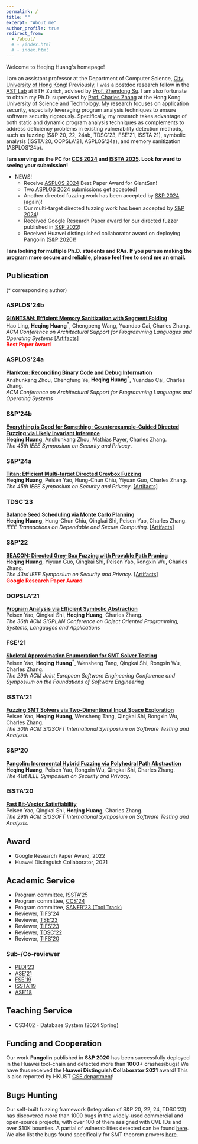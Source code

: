 ```yaml
---
permalink: /
title: ""
excerpt: "About me"
author_profile: true
redirect_from: 
  - /about/
  # - /index.html
  # - index.html
---
```


Welcome to Heqing Huang's homepage!

I am an assistant professor at the Department of Computer Science, [City University of Hong Kong](https://www.cityu.edu.hk/)! Previously, I was a postdoc research fellow in the [AST Lab](https://ast.ethz.ch) at ETH Zurich, advised by [Prof. Zhendong Su](https://people.inf.ethz.ch/suz/). I am also fortunate to obtain my Ph.D. supervised by [Prof. Charles Zhang](https://cse.hkust.edu.hk/~charlesz/) at the Hong Kong University of Science and Technology. My research focuses on application security, especially leveraging program analysis techniques to ensure software security rigorously.
Specifically, my research takes advantage of both static and dynamic program analysis techniques as complements to address deficiency problems in existing vulnerability detection methods, such as fuzzing (S&P'20, 22, 24ab, TDSC'23, FSE'21, ISSTA 21), symbolic analysis (ISSTA'20, OOPSLA'21, ASPLOS'24a), and memory sanitization (ASPLOS'24b). 

**I am serving as the PC for [CCS 2024](https://www.sigsac.org/ccs/CCS2024/home.html) and [ISSTA 2025](https://conf.researchr.org/home/issta-2025). Look forward to seeing your submission!**

* NEWS! 
  * Receive [ASPLOS 2024](https://www.asplos-conference.org/asplos2024/) Best Paper Award for GiantSan! 
  <!-- * Another [ASPLOS 2024](https://www.asplos-conference.org/asplos2024/) submission gets conditional accepted!  -->
  * Two [ASPLOS 2024](https://www.asplos-conference.org/asplos2024/) submissions get accepted!
  * Another directed fuzzing work has been accepted by [S&P 2024](https://www.ieee-security.org/TC/SP2024/index.html) (again)!
  * Our multi-target directed fuzzing work has been accepted by [S&P 2024](https://www.ieee-security.org/TC/SP2024/index.html)!  
  * Received Google Research Paper award for our directed fuzzer published in [S&P 2022](https://5hadowblad3.github.io/files/Oakland22-Beacon.pdf)!   
  * Received Huawei distinguished collaborator award on deploying Pangolin ([S&P 2020](https://5hadowblad3.github.io/files/SP2020.pdf))!  


**I am looking for multiple Ph.D. students and RAs. If you pursue making the program more secure and reliable, please feel free to send me an email.**


## Publication
(* corresponding author)

### ASPLOS'24b
[**GIANTSAN: Efficient Memory Sanitization with Segment Folding**](https://5hadowblad3.github.io/files/asplos24-GiantSan.pdf)   
Hao Ling, **Heqing Huang<sup>\*</sup>**, Chengpeng Wang, Yuandao Cai, Charles Zhang.  
*ACM Conference on Architectural Support for Programming Languages and Operating Systems*
[[Artifacts]](https://github.com/5hadowblad3/GiantSan-Artifact)  
 <span style='color: red;'>**Best Paper Award**</span>

### ASPLOS'24a
[**Plankton: Reconciling Binary Code and Debug Information**](https://5hadowblad3.github.io/files/asplos24-Plankton.pdf)   
Anshunkang Zhou, Chengfeng Ye, **Heqing Huang<sup>\*</sup>**, Yuandao Cai, Charles Zhang.  
*ACM Conference on Architectural Support for Programming Languages and Operating Systems*   

### S&P'24b
[**Everything is Good for Something: Counterexample-Guided Directed Fuzzing via Likely Invariant Inference**](https://5hadowblad3.github.io/files/Oakland24-Halo.pdf)    
**Heqing Huang**, Anshunkang Zhou, Mathias Payer, Charles Zhang.    
*The 45th IEEE Symposium on Security and Privacy*.

### S&P'24a
[**Titan: Efficient Multi-target Directed Greybox Fuzzing**](https://5hadowblad3.github.io/files/Oakland24-Titan.pdf)    
**Heqing Huang**, Peisen Yao, Hung-Chun Chiu, Yiyuan Guo, Charles Zhang.    
*The 45th IEEE Symposium on Security and Privacy*.
[[Artifacts]](https://github.com/5hadowblad3/Titan)  

### TDSC'23
[**Balance Seed Scheduling via Monte Carlo Planning**](https://5hadowblad3.github.io/files/TDSC.pdf)   
**Heqing Huang**, Hung-Chun Chiu, Qingkai Shi, Peisen Yao, Charles Zhang.  
*IEEE Transactions on Dependable and Secure Computing*.
[[Artifacts]](https://github.com/5hadowblad3/Belieffuzz)

### S&P'22
[**BEACON: Directed Grey-Box Fuzzing with Provable Path Pruning**](https://5hadowblad3.github.io/files/Oakland22-Beacon.pdf)  
**Heqing Huang**, Yiyuan Guo, Qingkai Shi, Peisen Yao, Rongxin Wu, Charles Zhang.  
*The 43rd IEEE Symposium on Security and Privacy*.
[[Artifacts]](https://github.com/5hadowblad3/Beacon_artifact)  
 <span style='color: red;'>**Google Research Paper Award**</span>
<!-- **[Acceptance rate: 24.5% (97/396)]** -->
<!-- [[PDF]]()  [[bib]]()  [[Artifacts]]() -->
<!-- [[PDF]](https://5hadowblad3.github.io/files/Oakland22-Beacon.pdf)    -->

### OOPSLA'21 
[**Program Analysis via Efficient Symbolic Abstraction**](https://5hadowblad3.github.io/files/oopsla-21.pdf)  
Peisen Yao, Qingkai Shi, **Heqing Huang**, Charles Zhang.  
*The 36th ACM SIGPLAN Conference on Object Oriented Programming, Systems, Languages and Applications*

### FSE'21 
[**Skeletal Approximation Enumeration for SMT Solver Testing**](https://5hadowblad3.github.io/files/FSE21.pdf)     
Peisen Yao, **Heqing Huang<sup>\*</sup>**, Wensheng Tang, Qingkai Shi, Rongxin Wu, Charles Zhang.  
*The 29th ACM Joint European Software Engineering Conference and Symposium on the Foundations of Software Engineering*  


### ISSTA'21 
[**Fuzzing SMT Solvers via Two-Dimentional Input Space Exploration**](https://5hadowblad3.github.io/files/ISSTA20201.pdf)  
Peisen Yao, **Heqing Huang**, Wensheng Tang, Qingkai Shi, Rongxin Wu, Charles Zhang.  
*The 30th ACM SIGSOFT International Symposium on Software Testing and Analysis*.

### S&P'20
[**Pangolin: Incremental Hybrid Fuzzing via Polyhedral Path Abstraction**](https://5hadowblad3.github.io/files/SP2020.pdf)    
**Heqing Huang**, Peisen Yao, Rongxin Wu, Qingkai Shi, Charles Zhang.  
*The 41st IEEE Symposium on Security and Privacy*.
<!-- **[Acceptance rate: 24.5% (97/396)]** -->
<!-- [[PDF]]()  [[bib]]()  [[Artifacts]]() -->

### ISSTA'20 
[**Fast Bit-Vector Satisfiability**](https://5hadowblad3.github.io/files/ISSTA20-Trident.pdf)  
Peisen Yao, Qingkai Shi, **Heqing Huang**, Charles Zhang.  
*The 29th ACM SIGSOFT International Symposium on Software Testing and Analysis*.  

## Award
  * Google Research Paper Award, 2022
  * Huawei Distinguish Collaborator, 2021


## Academic Service
* Program committee, [ISSTA'25](https://conf.researchr.org/home/issta-2025)
* Program committee, [CCS'24](https://www.sigsac.org/ccs/CCS2024/home.html)
* Program committee, [SANER'23 (Tool Track)](https://saner2023.must.edu.mo)
* Reviewer, [TIFS'24](https://ieeexplore.ieee.org/xpl/RecentIssue.jsp?punumber=10206)  
* Reviewer, [TSE'23](https://www.computer.org/csdl/journal/ts)  
* Reviewer, [TIFS'23](https://ieeexplore.ieee.org/xpl/RecentIssue.jsp?punumber=10206)
* Reviewer, [TDSC'22](https://www.computer.org/csdl/journal/tq)
* Reviewer, [TIFS'20](https://ieeexplore.ieee.org/xpl/RecentIssue.jsp?punumber=10206)

### Sub-/Co-reviewer
* [PLDI'23](https://pldi23.sigplan.org)
* [ASE'21](https://conf.researchr.org/home/ase-2021)
* [FSE'19](https://esec-fse19.ut.ee/calls/research-papers/)
* [ISSTA'19](https://conf.researchr.org/home/issta-2019) 
* [ASE'18](http://www.ase2018.com)

## Teaching Service
* CS3402 - Database System (2024 Spring)

## Funding and Cooperation
Our work **Pangolin** published in **S&P 2020** has been successfully deployed in the Huawei tool-chain
and detected more than **1000+** crashes/bugs!
We have thus received the **Huawei Distinguish Collaborator 2021** award! This is also reported by HKUST [CSE department](https://cse.hkust.edu.hk/News/Huawei2021/)!

## Bugs Hunting
Our self-built fuzzing framework (Integration of S&P'20, 22, 24, TDSC'23) has discovered more than 1000 bugs in the widely-used commercial and open-source projects, with over 100 of them assigned with CVE IDs and over $10K bounties. A partial of vulnerabilities detected can be found [here](https://outstanding-hydrogen-2d1.notion.site/Trophies-aef45e1245a64528bd8ec111b475e03b).
We also list the bugs found specifically for SMT theorem provers [here](https://smtfuzz.github.io).
